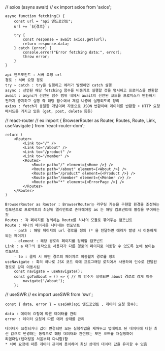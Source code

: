// axios (asyns await) //
ex
import axios from 'axios';

    async function fetching() {
        const url = "api 엔드포인트";
        url += `${경로}`;

        try {
            const response = await axios.get(url);
            return response.data;
        } catch (error) {
            console.error("Error fetching data:", error);
            throw error;
        }
    }

    api 엔드포인트 : 서버 요청 url
    경로 : 서버 요청 경로
    try ~ catch : try을 실행하고 에러가 발생하면 catch 실행
    async : 선언된 해당 fetching 함수를 비동기로 실행할 것을 명시하고 프로미스를 반환함
    await : async가 선언된 함수 범위 내에서 await이 선언된 코드를 프로미스가 반환하기 전까지 중지하고 실행 즉 해당 함수에서 제일 나중에 실행되도록 정의
    axios : fetch과 동일한 개념이며 자동으로 JSON 변환하여 데이터를 반환함 + HTTP 요청 메서드를 가지고 있음 (get, post, delete 등등)

// react-router //
ex
import { BrowserRouter as Router, Routes, Route, Link, useNavigate } from 'react-router-dom';

    return (
        <Router>
            <Link to="/" />
            <Link to="/about" />
            <Link to="/product" />
            <Link to="/member" />
            <Routes>
                <Route path="/" element={<Home />} />
                <Route path="/about" element={<About />} />
                <Route path="/product" element={<Product />} />
                <Route path="/member" element={<Menber />} />
                <Route path="*" element={<ErrorPage />} />
            </Routes>
        </Router>
    )

    BrowserRouter as Router : BrowserRouter는 라우팅 기능을 구현할 환경을 조성하는 컴포넌트로 프로젝트의 최상위 엘리먼트로 존재해야함 as 는 해당 컴포넌트에 별칭을 부여하는것
    Routes : 각 페이지를 정의하는 Route를 하나의 모듈로 묶어주는 컴포넌트
    Route : 하나의 페이지를 나타내는 컴포넌트
        - path : 해당 페이지의 url 경로를 정의 (* 을 전달하면 에러가 발생 시 이동하게 되는 페이지)
        - element : 해당 경로의 페이지를 정의할 컴포넌트
    Link : a 태그의 동작으로 사용자가 다른 경로의 페이지로 이동할 수 있도록 눈에 보이는 컴포넌트
        - to : 클릭 시 어떤 경로의 페이지로 이동할지 경로를 정의
    useNavigate : 훅의 하나로 JSX 코드 외에 프로그래밍 로직에서 사용하여 인수로 전달된 경로로 강제 이동시킴
        const navigate = useNavigate();
        const goToAbout = () => { // 이 함수가 실행되면 about 경로로 강제 이동
            navigate('/about');
        };

// useSWR //
ex
import useSWR from 'swr';

    const { data, error } = useSWR(api 엔드포인트 , 데이터 요청 함수);

    data : 데이터 요청에 따른 데이터를 관리
    error : 데이터 요청에 따른 에러 상태를 관리

    데이터가 요청되거나 값이 변경되면 모든 실행작업을 제쳐두고 업데이트 된 데이터에 대한 최신 값으로 변경하는 동작으로 해당 데이터와 관련있는 모든 코드를 재실행하여
    리렌더링(렌더링을 처음부터 다시함)함
    * 서버 요청에 따른 데이터 관리에 용이하며 최신 상태의 데이터 값을 유지할 수 있음
